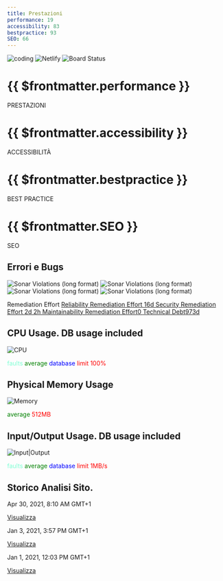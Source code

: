 ```yaml
---
title: Prestazioni
performance: 19
accessibility: 83
bestpractice: 93
SEO: 66
---
```


<div class="border mt-8 pt-3 text-center rounded">

![coding](https://img.shields.io/badge/dynamic/json?color=informational&label=Ore%20di%20Sviluppo&query=%24.data%5B5%5D.grand_total.text&url=https%3A%2F%2Fwakatime.com%2Fshare%2F%40HRSlab%2Fbf231007-0255-4824-9490-b836eca49a51.json) ![Netlify](https://img.shields.io/netlify/0190582a-9df0-4f61-8b8d-0118b7eb39c6?label=Build&logo=%20)
![Board Status](https://dev.azure.com/HRS2020/80d0713f-22ce-40eb-9ca6-8d1986bfce8a/07bd2436-5f5f-48ea-aa0b-11e23b11ea38/_apis/work/boardbadge/2b0507a7-e94a-4389-b141-5e66f56b0ca3?columnOptions=1)


</div>

<div class="clearfix text-white my-5">
  <div class="col-6 col-md-3 float-left bg-gray-dark border rounded-3 border-4 border-white p-4  mb-1">
    <h1 class="text-center my-3">{{ $frontmatter.performance }}</h1>
    <span class="Progress">
  <span class="Progress-item color-bg-danger-inverse" style="width:19%;"></span>
</span>
<p class="f5 text-center mt-2">PRESTAZIONI</p>
  </div>
  <div class="col-6 col-md-3  float-left bg-gray-dark border rounded-3 border-4 border-white p-4  mb-1">
    <h1 class="text-center my-3">{{ $frontmatter.accessibility }}</h1>
    <span class="Progress">
  <span class="Progress-item color-bg-warning-inverse" style="width: 83%;"></span>
</span>
<p class="f5 text-center mt-2">ACCESSIBILITÀ</p>
  </div>
  <div class="col-6 col-sm-3  float-left bg-gray-dark border rounded-3 border-4 border-white p-4 mb-1">
      <h1 class="text-center my-3">{{ $frontmatter.bestpractice }}</h1>
    <span class="Progress">
  <span class="Progress-item color-bg-success-inverse" style="width: 93%;"></span>
</span>
<p class="f5 text-center mt-2">BEST PRACTICE</p>
  </div>
    <div class="col-6 col-md-3 float-left bg-gray-dark border rounded-3 border-4 border-white p-4 mb-1">
      <h1 class="text-center my-3">{{ $frontmatter.SEO }}</h1>
    <span class="Progress">
  <span class="Progress-item color-bg-warning-inverse" style="width: 66%;"></span>
</span>
<p class="f5 text-center mt-2">SEO</p>
  </div>
</div>


## Errori e Bugs

<div class="border my-4 pt-3 px-4 rounded">

<div class="text-center">

![Sonar Violations (long format)](https://img.shields.io/sonar/blocker_violations/SteveVercellin_salient-theme?color=F8333C&server=https%3A%2F%2Fsonarcloud.io) ![Sonar Violations (long format)](https://img.shields.io/sonar/critical_violations/SteveVercellin_salient-theme?color=F95738&server=https%3A%2F%2Fsonarcloud.io) ![Sonar Violations (long format)](https://img.shields.io/sonar/major_violations/SteveVercellin_salient-theme?color=FFFD82&server=https%3A%2F%2Fsonarcloud.io) ![Sonar Violations (long format)](https://img.shields.io/sonar/minor_violations/SteveVercellin_salient-theme?color=ADE25D&server=https%3A%2F%2Fsonarcloud.io)

</div>

<nav class="menu text-small" aria-labelledby="menu-heading">
  <span class="menu-heading" id="menu-heading">Remediation Effort</span>
  <a class="menu-item" href="../sonar.html#reliability">Reliability Remediation Effort
<span class="diffstat float-right"> 16d
<span class="diffstat-block-deleted"></span>
<span class="diffstat-block-deleted"></span>
<span class="diffstat-block-deleted"></span>
<span class="diffstat-block-deleted"></span>
<span class="diffstat-block-deleted"></span>
<span class="diffstat-block-deleted"></span>
<span class="diffstat-block-deleted"></span>
<span class="diffstat-block-deleted"></span>
<span class="diffstat-block-neutral"></span>
<span class="diffstat-block-neutral"></span>
</span>
</a>
  <a class="menu-item" href="../sonar.html#security">Security Remediation Effort
  <span class="diffstat float-right"> 2d 2h
<span class="diffstat-block-deleted"></span>
<span class="diffstat-block-deleted"></span>
<span class="diffstat-block-neutral"></span>
<span class="diffstat-block-neutral"></span>
<span class="diffstat-block-neutral"></span>
<span class="diffstat-block-neutral"></span>
<span class="diffstat-block-neutral"></span>
<span class="diffstat-block-neutral"></span>
<span class="diffstat-block-neutral"></span>
<span class="diffstat-block-neutral"></span>
</span></a>
  <a class="menu-item" href="#url">Maintainability  Remediation Effort<span class="diffstat float-right">0
<span class="diffstat-block-neutral"></span>
<span class="diffstat-block-neutral"></span>
<span class="diffstat-block-neutral"></span>
<span class="diffstat-block-neutral"></span>
<span class="diffstat-block-neutral"></span>
<span class="diffstat-block-neutral"></span>
<span class="diffstat-block-neutral"></span>
<span class="diffstat-block-neutral"></span>
<span class="diffstat-block-neutral"></span>
<span class="diffstat-block-neutral"></span>
</span></a>
 <a class="menu-item" href="#url">Technical Debt<span class="diffstat float-right">973d
<span class="diffstat-block-added"></span>
<span class="diffstat-block-added"></span>
<span class="diffstat-block-added"></span>
<span class="diffstat-block-added"></span>
<span class="diffstat-block-added"></span>
<span class="diffstat-block-added"></span>
<span class="diffstat-block-added"></span>
<span class="diffstat-block-added"></span>
<span class="diffstat-block-added"></span>
<span class="diffstat-block-added"></span>
<span class="AnimatedEllipsis"></span>
</span></a>

</nav>

</div>

## CPU Usage. DB usage included

<div class="my-3 p-3">

![CPU](/images/CPUusage.png)

<span class="Label mr-1" style="border-color:#7fffd4; color:#7fffd4;">faults</span>
<span class="Label mr-1" style="border-color:#008000; color:#008000;">average</span>
<span class="Label mr-1" style="border-color:#0000ff; color:#0000ff;">database</span>
<span class="Label mr-1" style="border-color:#ff0000; color:#ff0000;">limit 100%</span>

</div>

## Physical Memory Usage

<div class="my-3 p-3">

![Memory](/images/memoryUsage.png)


<span class="Label mr-1" style="border-color:#008000; color:#008000;">average</span>
<span class="Label mr-1" style="border-color:#ff0000; color:#ff0000;">512MB</span>

</div>


## Input/Output Usage. DB usage included

<div class="my-3 p-3">

![Input|Output](/images/IOusage.png)

<span class="Label mr-1" style="border-color:#7fffd4; color:#7fffd4;">faults</span>
<span class="Label mr-1" style="border-color:#008000; color:#008000;">average</span>
<span class="Label mr-1" style="border-color:#0000ff; color:#0000ff;">database</span>
<span class="Label mr-1" style="border-color:#ff0000; color:#ff0000;">limit 1MB/s</span>

</div>



## Storico Analisi Sito.


<main class="Box Box--condensed my-4">
<section class="Box-row color-bg-success">
<div class="TableObject text-small ">
  <div class="TableObject-item TableObject-item--primary">
    <p class="text-gray"/>
      Apr 30, 2021, 8:10 AM GMT+1
    </p>
  </div>
  <div class="TableObject-item">
    <a class="btn-link ml-2" type="button" href="../Performance/reinnovame.com_2021-04-30_08-10-33.html" target="_blank">Visualizza</a>
  </div>
</div>
</section>
<section class="Box-row color-bg-success">
<div class="TableObject text-small ">
  <div class="TableObject-item TableObject-item--primary">
    <p class="text-gray"/>
      Jan 3, 2021, 3:57 PM GMT+1
    </p>
  </div>
  <div class="TableObject-item">
    <a class="btn-link ml-2" type="button" href="../Performance/reinnovame.com_2021-01-03_15-57-21.html" target="_blank">Visualizza</a>
  </div>
</div>
</section>
<section class="Box-row">
<div class="TableObject text-small ">
  <div class="TableObject-item TableObject-item--primary">
    <p class="text-gray"/>
    Jan 1, 2021, 12:03 PM GMT+1
    </p>
  </div>
  <div class="TableObject-item">
    <a class="btn-link ml-2" type="button" href="../Performance/reinnovame.com_2021-01-01_12-03-28.html" target="_blank">Visualizza</a>
  </div>
</div>
</section>

</main>



